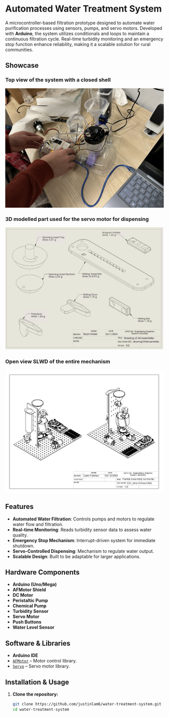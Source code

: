# Automated Water Treatment System

A microcontroller-based filtration prototype designed to automate water purification processes using sensors, pumps, and servo motors. Developed with **Arduino**, the system utilizes conditionals and loops to maintain a continuous filtration cycle. Real-time turbidity monitoring and an emergency stop function enhance reliability, making it a scalable solution for rural communities.

## Showcase

### Top view of the system with a closed shell
![ClosedView](./WaterFiltrationDemos/ClosedView.JPG)

### 3D modelled part used for the servo motor for dispensing  
![ModelPart](./WaterFiltrationDemos/PartsDrawing.png)

### Open view SLWD of the entire mechanism
![OpenViewDrawing](./WaterFiltrationDemos/OpenViewDrawing.jpg)

## Features

- **Automated Water Filtration**: Controls pumps and motors to regulate water flow and filtration.
- **Real-time Monitoring**: Reads turbidity sensor data to assess water quality.
- **Emergency Stop Mechanism**: Interrupt-driven system for immediate shutdown.
- **Servo-Controlled Dispensing**: Mechanism to regulate water output.
- **Scalable Design**: Built to be adaptable for larger applications.

## Hardware Components

- **Arduino (Uno/Mega)**
- **AFMotor Shield**
- **DC Motor**
- **Peristaltic Pump**
- **Chemical Pump**
- **Turbidity Sensor**
- **Servo Motor**
- **Push Buttons**
- **Water Level Sensor**

## Software & Libraries

- **Arduino IDE**
- [`AFMotor`](https://github.com/adafruit/Adafruit-Motor-Shield-library) – Motor control library.
- [`Servo`](https://www.arduino.cc/reference/en/libraries/servo/) – Servo motor library.

## Installation & Usage

1. **Clone the repository:**
   ```sh
   git clone https://github.com/justinlam6/water-treatment-system.git
   cd water-treatment-system
